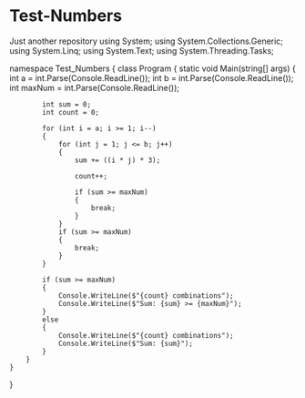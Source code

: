 # Test-Numbers
Just another repository
using System;
using System.Collections.Generic;
using System.Linq;
using System.Text;
using System.Threading.Tasks;

namespace Test_Numbers
{
    class Program
    {
        static void Main(string[] args)
        {
            int a = int.Parse(Console.ReadLine());
            int b = int.Parse(Console.ReadLine());
            int maxNum = int.Parse(Console.ReadLine());

            int sum = 0;
            int count = 0;

            for (int i = a; i >= 1; i--)
            {
                for (int j = 1; j <= b; j++)
                {
                    sum += ((i * j) * 3);
                    
                    count++;

                    if (sum >= maxNum)
                    {
                        break;
                    }                    
                }
                if (sum >= maxNum)
                {
                    break;
                }
            }

            if (sum >= maxNum)
            {
                Console.WriteLine($"{count} combinations");
                Console.WriteLine($"Sum: {sum} >= {maxNum}");
            }
            else
            {
                Console.WriteLine($"{count} combinations");
                Console.WriteLine($"Sum: {sum}");
            }
        }
    }
}
